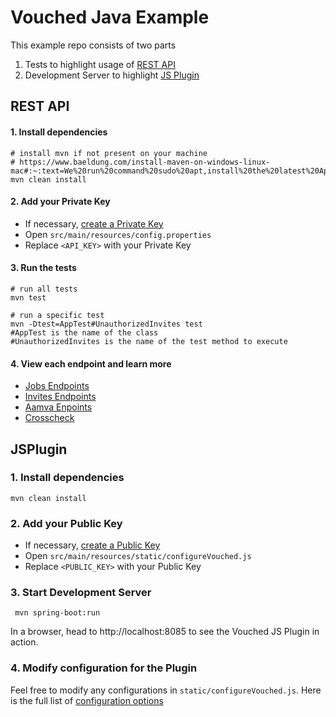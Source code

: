 # Vouched Java Example

This example repo consists of two parts

1. Tests to highlight usage of [REST API](https://docs.vouched.id/#section/Submit-a-verification/REST-Submit-job)
2. Development Server to highlight [JS Plugin](https://docs.vouched.id/#section/Submit-a-verification/JS-Plugin)

## REST API

#### 1. Install dependencies

```shell
# install mvn if not present on your machine
# https://www.baeldung.com/install-maven-on-windows-linux-mac#:~:text=We%20run%20command%20sudo%20apt,install%20the%20latest%20Apache%20Maven.&text=This%20will%20take%20a%20few,version%20to%20verify%20our%20installation.
mvn clean install
```

#### 2. Add your Private Key

- If necessary, [create a Private Key](https://docs.vouched.id/#section/Dashboard/Manage-keys)
- Open `src/main/resources/config.properties`
- Replace `<API_KEY>` with your Private Key
#### 3. Run the tests

```shell
# run all tests
mvn test

# run a specific test
mvn -Dtest=AppTest#UnauthorizedInvites test
#AppTest is the name of the class
#UnauthorizedInvites is the name of the test method to execute
```

#### 4. View each endpoint and learn more

- [Jobs Endpoints](https://docs.vouched.id/#tag/jobs)
- [Invites Endpoints](https://docs.vouched.id/#tag/invites)
- [Aamva Enpoints](https://docs.vouched.id/#tag/aamva)
- [Crosscheck](https://docs.vouched.id/#tag/crosscheck)

## JSPlugin

### 1. Install dependencies

```shell
mvn clean install
```

### 2. Add your Public Key

- If necessary, [create a Public Key](https://docs.vouched.id/#section/Dashboard/Manage-keys)
- Open `src/main/resources/static/configureVouched.js`
- Replace `<PUBLIC_KEY>` with your Public Key

### 3. Start Development Server

```shell
 mvn spring-boot:run
```

In a browser, head to http://localhost:8085 to see the Vouched JS Plugin in action.

### 4. Modify configuration for the Plugin

Feel free to modify any configurations in `static/configureVouched.js`. Here is the full list of [configuration options](https://docs.vouched.id/#section/SDKs/JS-Plugin)
